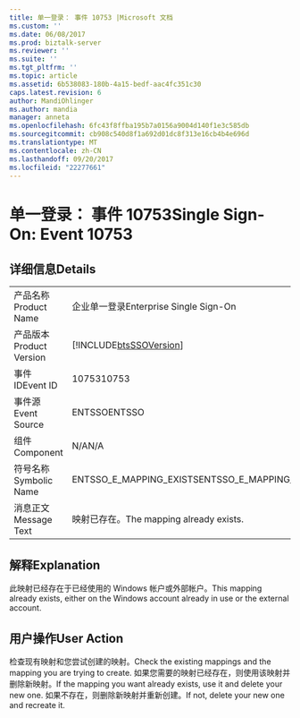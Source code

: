 ```yaml
---
title: 单一登录： 事件 10753 |Microsoft 文档
ms.custom: ''
ms.date: 06/08/2017
ms.prod: biztalk-server
ms.reviewer: ''
ms.suite: ''
ms.tgt_pltfrm: ''
ms.topic: article
ms.assetid: 6b538083-180b-4a15-bedf-aac4fc351c30
caps.latest.revision: 6
author: MandiOhlinger
ms.author: mandia
manager: anneta
ms.openlocfilehash: 6fc43f8ffba195b7a0156a9004d140f1e3c585db
ms.sourcegitcommit: cb908c540d8f1a692d01dc8f313e16cb4b4e696d
ms.translationtype: MT
ms.contentlocale: zh-CN
ms.lasthandoff: 09/20/2017
ms.locfileid: "22277661"
---
```

# <a name="single-sign-on-event-10753"></a><span data-ttu-id="1859d-102">单一登录： 事件 10753</span><span class="sxs-lookup"><span data-stu-id="1859d-102">Single Sign-On: Event 10753</span></span>
## <a name="details"></a><span data-ttu-id="1859d-103">详细信息</span><span class="sxs-lookup"><span data-stu-id="1859d-103">Details</span></span>  
  
|||  
|-|-|  
|<span data-ttu-id="1859d-104">产品名称</span><span class="sxs-lookup"><span data-stu-id="1859d-104">Product Name</span></span>|<span data-ttu-id="1859d-105">企业单一登录</span><span class="sxs-lookup"><span data-stu-id="1859d-105">Enterprise Single Sign-On</span></span>|  
|<span data-ttu-id="1859d-106">产品版本</span><span class="sxs-lookup"><span data-stu-id="1859d-106">Product Version</span></span>|[!INCLUDE[btsSSOVersion](../includes/btsssoversion-md.md)]|  
|<span data-ttu-id="1859d-107">事件 ID</span><span class="sxs-lookup"><span data-stu-id="1859d-107">Event ID</span></span>|<span data-ttu-id="1859d-108">10753</span><span class="sxs-lookup"><span data-stu-id="1859d-108">10753</span></span>|  
|<span data-ttu-id="1859d-109">事件源</span><span class="sxs-lookup"><span data-stu-id="1859d-109">Event Source</span></span>|<span data-ttu-id="1859d-110">ENTSSO</span><span class="sxs-lookup"><span data-stu-id="1859d-110">ENTSSO</span></span>|  
|<span data-ttu-id="1859d-111">组件</span><span class="sxs-lookup"><span data-stu-id="1859d-111">Component</span></span>|<span data-ttu-id="1859d-112">N/A</span><span class="sxs-lookup"><span data-stu-id="1859d-112">N/A</span></span>|  
|<span data-ttu-id="1859d-113">符号名称</span><span class="sxs-lookup"><span data-stu-id="1859d-113">Symbolic Name</span></span>|<span data-ttu-id="1859d-114">ENTSSO_E_MAPPING_EXISTS</span><span class="sxs-lookup"><span data-stu-id="1859d-114">ENTSSO_E_MAPPING_EXISTS</span></span>|  
|<span data-ttu-id="1859d-115">消息正文</span><span class="sxs-lookup"><span data-stu-id="1859d-115">Message Text</span></span>|<span data-ttu-id="1859d-116">映射已存在。</span><span class="sxs-lookup"><span data-stu-id="1859d-116">The mapping already exists.</span></span>|  
  
## <a name="explanation"></a><span data-ttu-id="1859d-117">解释</span><span class="sxs-lookup"><span data-stu-id="1859d-117">Explanation</span></span>  
 <span data-ttu-id="1859d-118">此映射已经存在于已经使用的 Windows 帐户或外部帐户。</span><span class="sxs-lookup"><span data-stu-id="1859d-118">This mapping already exists, either on the Windows account already in use or the external account.</span></span>  
  
## <a name="user-action"></a><span data-ttu-id="1859d-119">用户操作</span><span class="sxs-lookup"><span data-stu-id="1859d-119">User Action</span></span>  
 <span data-ttu-id="1859d-120">检查现有映射和您尝试创建的映射。</span><span class="sxs-lookup"><span data-stu-id="1859d-120">Check the existing mappings and the mapping you are trying to create.</span></span> <span data-ttu-id="1859d-121">如果您需要的映射已经存在，则使用该映射并删除新映射。</span><span class="sxs-lookup"><span data-stu-id="1859d-121">If the mapping you want already exists, use it and delete your new one.</span></span> <span data-ttu-id="1859d-122">如果不存在，则删除新映射并重新创建。</span><span class="sxs-lookup"><span data-stu-id="1859d-122">If not, delete your new one and recreate it.</span></span>